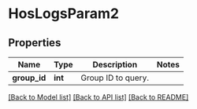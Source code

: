 # HosLogsParam2

## Properties
Name | Type | Description | Notes
------------ | ------------- | ------------- | -------------
**group_id** | **int** | Group ID to query. | 

[[Back to Model list]](../README.md#documentation-for-models) [[Back to API list]](../README.md#documentation-for-api-endpoints) [[Back to README]](../README.md)



